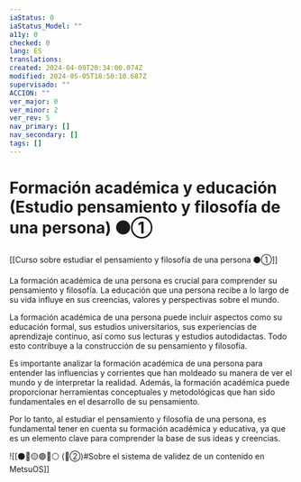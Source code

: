 ```yaml
---
iaStatus: 0
iaStatus_Model: ""
a11y: 0
checked: 0
lang: ES
translations: 
created: 2024-04-09T20:34:00.074Z
modified: 2024-05-05T18:50:10.687Z
supervisado: ""
ACCION: ""
ver_major: 0
ver_minor: 2
ver_rev: 5
nav_primary: []
nav_secondary: []
tags: []
---
```

# Formación académica y educación (Estudio pensamiento y filosofía de una persona) ⚫①

[[Curso sobre estudiar el pensamiento y filosofía de una persona ⚫①]]

La formación académica de una persona es crucial para comprender su pensamiento y filosofía. La educación que una persona recibe a lo largo de su vida influye en sus creencias, valores y perspectivas sobre el mundo. 

La formación académica de una persona puede incluir aspectos como su educación formal, sus estudios universitarios, sus experiencias de aprendizaje continuo, así como sus lecturas y estudios autodidactas. Todo esto contribuye a la construcción de su pensamiento y filosofía.

Es importante analizar la formación académica de una persona para entender las influencias y corrientes que han moldeado su manera de ver el mundo y de interpretar la realidad. Además, la formación académica puede proporcionar herramientas conceptuales y metodológicas que han sido fundamentales en el desarrollo de su pensamiento.

Por lo tanto, al estudiar el pensamiento y filosofía de una persona, es fundamental tener en cuenta su formación académica y educativa, ya que es un elemento clave para comprender la base de sus ideas y creencias.

![[⚫🔴🟡🟢🔵⚪ (🔴②)#Sobre el sistema de validez de un contenido en MetsuOS]]